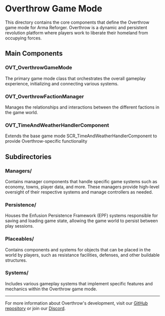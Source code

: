 # Overthrow Game Mode

This directory contains the core components that define the Overthrow game mode for Arma Reforger. Overthrow is a dynamic and persistent revolution platform where players work to liberate their homeland from occupying forces.

## Main Components

### OVT_OverthrowGameMode
The primary game mode class that orchestrates the overall gameplay experience, initializing and connecting various systems.

### OVT_OverthrowFactionManager
Manages the relationships and interactions between the different factions in the game world.

### OVT_TimeAndWeatherHandlerComponent
Extends the base game mode SCR_TimeAndWeatherHandlerComponent to provide Overthrow-specific functionality

## Subdirectories

### Managers/
Contains manager components that handle specific game systems such as economy, towns, player data, and more. These managers provide high-level oversight of their respective systems and manage controllers as needed.

### Persistence/
Houses the Enfusion Persistence Framework (EPF) systems responsible for saving and loading game state, allowing the game world to persist between play sessions.

### Placeables/
Contains components and systems for objects that can be placed in the world by players, such as resistance facilities, defenses, and other buildable structures.

### Systems/
Includes various gameplay systems that implement specific features and mechanics within the Overthrow game mode.

---

For more information about Overthrow's development, visit our [GitHub repository](https://github.com/ArmaOverthrow/Overthrow.Arma4) or join our [Discord](https://discord.gg/j6CvmFfZ95). 